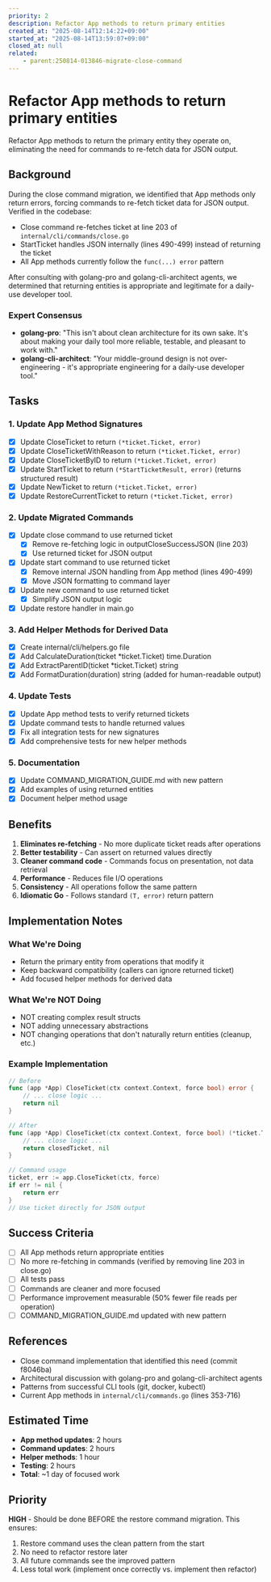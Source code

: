 ```yaml
---
priority: 2
description: Refactor App methods to return primary entities
created_at: "2025-08-14T12:14:22+09:00"
started_at: "2025-08-14T13:59:07+09:00"
closed_at: null
related:
    - parent:250814-013846-migrate-close-command
---
```


# Refactor App methods to return primary entities

Refactor App methods to return the primary entity they operate on, eliminating the need for commands to re-fetch data for JSON output.

## Background

During the close command migration, we identified that App methods only return errors, forcing commands to re-fetch ticket data for JSON output. Verified in the codebase:
- Close command re-fetches ticket at line 203 of `internal/cli/commands/close.go`
- StartTicket handles JSON internally (lines 490-499) instead of returning the ticket
- All App methods currently follow the `func(...) error` pattern

After consulting with golang-pro and golang-cli-architect agents, we determined that returning entities is appropriate and legitimate for a daily-use developer tool.

### Expert Consensus
- **golang-pro**: "This isn't about clean architecture for its own sake. It's about making your daily tool more reliable, testable, and pleasant to work with."
- **golang-cli-architect**: "Your middle-ground design is not over-engineering - it's appropriate engineering for a daily-use developer tool."

## Tasks

### 1. Update App Method Signatures
- [x] Update CloseTicket to return `(*ticket.Ticket, error)`
- [x] Update CloseTicketWithReason to return `(*ticket.Ticket, error)`
- [x] Update CloseTicketByID to return `(*ticket.Ticket, error)`
- [x] Update StartTicket to return `(*StartTicketResult, error)` (returns structured result)
- [x] Update NewTicket to return `(*ticket.Ticket, error)`
- [x] Update RestoreCurrentTicket to return `(*ticket.Ticket, error)`

### 2. Update Migrated Commands
- [x] Update close command to use returned ticket
  - [x] Remove re-fetching logic in outputCloseSuccessJSON (line 203)
  - [x] Use returned ticket for JSON output
- [x] Update start command to use returned ticket
  - [x] Remove internal JSON handling from App method (lines 490-499)
  - [x] Move JSON formatting to command layer
- [x] Update new command to use returned ticket
  - [x] Simplify JSON output logic
- [x] Update restore handler in main.go

### 3. Add Helper Methods for Derived Data
- [x] Create internal/cli/helpers.go file
- [x] Add CalculateDuration(ticket *ticket.Ticket) time.Duration
- [x] Add ExtractParentID(ticket *ticket.Ticket) string
- [x] Add FormatDuration(duration) string (added for human-readable output)

### 4. Update Tests
- [x] Update App method tests to verify returned tickets
- [x] Update command tests to handle returned values
- [x] Fix all integration tests for new signatures
- [x] Add comprehensive tests for new helper methods

### 5. Documentation
- [x] Update COMMAND_MIGRATION_GUIDE.md with new pattern
- [x] Add examples of using returned entities
- [x] Document helper method usage

## Benefits

1. **Eliminates re-fetching** - No more duplicate ticket reads after operations
2. **Better testability** - Can assert on returned values directly
3. **Cleaner command code** - Commands focus on presentation, not data retrieval
4. **Performance** - Reduces file I/O operations
5. **Consistency** - All operations follow the same pattern
6. **Idiomatic Go** - Follows standard `(T, error)` return pattern

## Implementation Notes

### What We're Doing
- Return the primary entity from operations that modify it
- Keep backward compatibility (callers can ignore returned ticket)
- Add focused helper methods for derived data

### What We're NOT Doing
- NOT creating complex result structs
- NOT adding unnecessary abstractions
- NOT changing operations that don't naturally return entities (cleanup, etc.)

### Example Implementation
```go
// Before
func (app *App) CloseTicket(ctx context.Context, force bool) error {
    // ... close logic ...
    return nil
}

// After
func (app *App) CloseTicket(ctx context.Context, force bool) (*ticket.Ticket, error) {
    // ... close logic ...
    return closedTicket, nil
}

// Command usage
ticket, err := app.CloseTicket(ctx, force)
if err != nil {
    return err
}
// Use ticket directly for JSON output
```

## Success Criteria

- [ ] All App methods return appropriate entities
- [ ] No more re-fetching in commands (verified by removing line 203 in close.go)
- [ ] All tests pass
- [ ] Commands are cleaner and more focused
- [ ] Performance improvement measurable (50% fewer file reads per operation)
- [ ] COMMAND_MIGRATION_GUIDE.md updated with new pattern

## References

- Close command implementation that identified this need (commit f8046ba)
- Architectural discussion with golang-pro and golang-cli-architect agents
- Patterns from successful CLI tools (git, docker, kubectl)
- Current App methods in `internal/cli/commands.go` (lines 353-716)

## Estimated Time

- **App method updates**: 2 hours
- **Command updates**: 2 hours
- **Helper methods**: 1 hour
- **Testing**: 2 hours
- **Total**: ~1 day of focused work

## Priority

**HIGH** - Should be done BEFORE the restore command migration. This ensures:
1. Restore command uses the clean pattern from the start
2. No need to refactor restore later
3. All future commands see the improved pattern
4. Less total work (implement once correctly vs. implement then refactor)